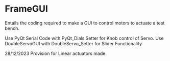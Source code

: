 # FrameGUI
Entails the coding required to make a GUI to control motors to actuate a test bench.

Use PyQt Serial Code with PyQt_Dials Setter for Knob control of Servo.
Use DoubleServoGUI with DoubleServo_Setter for Slider Functionality.

28/12/2023
Provision for Linear actuators made.
